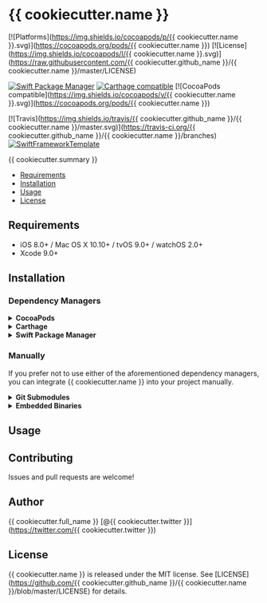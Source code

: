 # {{ cookiecutter.name }}

[![Platforms](https://img.shields.io/cocoapods/p/{{ cookiecutter.name }}.svg)](https://cocoapods.org/pods/{{ cookiecutter.name }})
[![License](https://img.shields.io/cocoapods/l/{{ cookiecutter.name }}.svg)](https://raw.githubusercontent.com/{{ cookiecutter.github_name }}/{{ cookiecutter.name }}/master/LICENSE)

[![Swift Package Manager](https://img.shields.io/badge/Swift%20Package%20Manager-compatible-brightgreen.svg)](https://github.com/apple/swift-package-manager)
[![Carthage compatible](https://img.shields.io/badge/Carthage-compatible-4BC51D.svg?style=flat)](https://github.com/Carthage/Carthage)
[![CocoaPods compatible](https://img.shields.io/cocoapods/v/{{ cookiecutter.name }}.svg)](https://cocoapods.org/pods/{{ cookiecutter.name }})

[![Travis](https://img.shields.io/travis/{{ cookiecutter.github_name }}/{{ cookiecutter.name }}/master.svg)](https://travis-ci.org/{{ cookiecutter.github_name }}/{{ cookiecutter.name }}/branches)
[![SwiftFrameworkTemplate](https://img.shields.io/badge/SwiftFramework-Template-red.svg)](http://github.com/RahulKatariya/SwiftFrameworkTemplate)

{{ cookiecutter.summary }}

- [Requirements](#requirements)
- [Installation](#installation)
- [Usage](#usage)
- [License](#license)

## Requirements

- iOS 8.0+ / Mac OS X 10.10+ / tvOS 9.0+ / watchOS 2.0+
- Xcode 9.0+

## Installation

### Dependency Managers
<details>
  <summary><strong>CocoaPods</strong></summary>

[CocoaPods](http://cocoapods.org) is a dependency manager for Cocoa projects. You can install it with the following command:

```bash
$ gem install cocoapods
```

To integrate {{ cookiecutter.name }} into your Xcode project using CocoaPods, specify it in your `Podfile`:

```ruby
source 'https://github.com/CocoaPods/Specs.git'
platform :ios, '8.0'
use_frameworks!

pod '{{ cookiecutter.name }}', '~> {{ cookiecutter.version }}'
```

Then, run the following command:

```bash
$ pod install
```

</details>

<details>
  <summary><strong>Carthage</strong></summary>

[Carthage](https://github.com/Carthage/Carthage) is a decentralized dependency manager that automates the process of adding frameworks to your Cocoa application.

You can install Carthage with [Homebrew](http://brew.sh/) using the following command:

```bash
$ brew update
$ brew install carthage
```

To integrate {{ cookiecutter.name }} into your Xcode project using Carthage, specify it in your `Cartfile`:

```ogdl
github "{{ cookiecutter.github_name }}/{{ cookiecutter.name }}" ~> {{ cookiecutter.version }}
```

</details>

<details>
  <summary><strong>Swift Package Manager</strong></summary>

To use {{ cookiecutter.name }} as a [Swift Package Manager](https://swift.org/package-manager/) package just add the following in your Package.swift file.

``` swift
// swift-tools-version:4.1

import PackageDescription

let package = Package(
    name: "Hello{{ cookiecutter.name }}",
    dependencies: [
        .package(url: "https://github.com/{{ cookiecutter.github_name }}/{{ cookiecutter.name }}.git", .upToNextMajor(from: "{{ cookiecutter.version }}"))
    ],
    targets: [
        .target(name: "Hello{{ cookiecutter.name }}", dependencies: ["{{ cookiecutter.name }}"])
    ]
)
```
</details>

### Manually

If you prefer not to use either of the aforementioned dependency managers, you can integrate {{ cookiecutter.name }} into your project manually.

<details>
  <summary><strong>Git Submodules</strong></summary><p>

- Open up Terminal, `cd` into your top-level project directory, and run the following command "if" your project is not initialized as a git repository:

```bash
$ git init
```

- Add {{ cookiecutter.name }} as a git [submodule](http://git-scm.com/docs/git-submodule) by running the following command:

```bash
$ git submodule add https://github.com/{{ cookiecutter.github_name }}/{{ cookiecutter.name }}.git
$ git submodule update --init --recursive
```

- Open the new `{{ cookiecutter.name }}` folder, and drag the `{{ cookiecutter.name }}.xcodeproj` into the Project Navigator of your application's Xcode project.

    > It should appear nested underneath your application's blue project icon. Whether it is above or below all the other Xcode groups does not matter.

- Select the `{{ cookiecutter.name }}.xcodeproj` in the Project Navigator and verify the deployment target matches that of your application target.
- Next, select your application project in the Project Navigator (blue project icon) to navigate to the target configuration window and select the application target under the "Targets" heading in the sidebar.
- In the tab bar at the top of that window, open the "General" panel.
- Click on the `+` button under the "Embedded Binaries" section.
- You will see two different `{{ cookiecutter.name }}.xcodeproj` folders each with two different versions of the `{{ cookiecutter.name }}.framework` nested inside a `Products` folder.

    > It does not matter which `Products` folder you choose from.

- Select the `{{ cookiecutter.name }}.framework`.

- And that's it!

> The `{{ cookiecutter.name }}.framework` is automagically added as a target dependency, linked framework and embedded framework in a copy files build phase which is all you need to build on the simulator and a device.

</p></details>

<details>
  <summary><strong>Embedded Binaries</strong></summary><p>

- Download the latest release from https://github.com/{{ cookiecutter.github_name }}/{{ cookiecutter.name }}/releases
- Next, select your application project in the Project Navigator (blue project icon) to navigate to the target configuration window and select the application target under the "Targets" heading in the sidebar.
- In the tab bar at the top of that window, open the "General" panel.
- Click on the `+` button under the "Embedded Binaries" section.
- Add the downloaded `{{ cookiecutter.name }}.framework`.
- And that's it!

</p></details>

## Usage

## Contributing

Issues and pull requests are welcome!

## Author

{{ cookiecutter.full_name }} [@{{ cookiecutter.twitter }}](https://twitter.com/{{ cookiecutter.twitter }})

## License

{{ cookiecutter.name }} is released under the MIT license. See [LICENSE](https://github.com/{{ cookiecutter.github_name }}/{{ cookiecutter.name }}/blob/master/LICENSE) for details.
